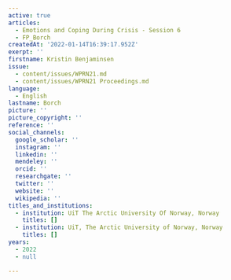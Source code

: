 ```yaml
---
active: true
articles:
  - Emotions and Coping During Crisis - Session 6
  - FP_Borch
createdAt: '2022-01-14T16:39:17.952Z'
exerpt: ''
firstname: Kristin Benjaminsen
issue:
  - content/issues/WPRN21.md
  - content/issues/WPRN21 Proceedings.md
language:
  - English
lastname: Borch
picture: ''
picture_copyright: ''
reference: ''
social_channels:
  google_scholar: ''
  instagram: ''
  linkedin: ''
  mendeley: ''
  orcid: ''
  researchgate: ''
  twitter: ''
  website: ''
  wikipedia: ''
titles_and_institutions:
  - institution: UiT The Arctic University Of Norway, Norway
    titles: []
  - institution: UiT, The Arctic University of Norway, Norway
    titles: []
years:
  - 2022
  - null

---
```

